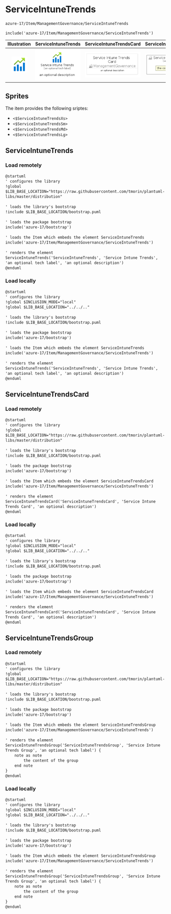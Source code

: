 # ServiceIntuneTrends


```text
azure-17/Item/ManagementGovernance/ServiceIntuneTrends
```

```text
include('azure-17/Item/ManagementGovernance/ServiceIntuneTrends')
```



| Illustration | ServiceIntuneTrends | ServiceIntuneTrendsCard | ServiceIntuneTrendsGroup |
| :---: | :---: | :---: | :---: |
| ![illustration for Illustration](../../../azure-17/Item/ManagementGovernance/ServiceIntuneTrends.png) | ![illustration for ServiceIntuneTrends](../../../azure-17/Item/ManagementGovernance/ServiceIntuneTrends.Local.png) | ![illustration for ServiceIntuneTrendsCard](../../../azure-17/Item/ManagementGovernance/ServiceIntuneTrendsCard.Local.png) | ![illustration for ServiceIntuneTrendsGroup](../../../azure-17/Item/ManagementGovernance/ServiceIntuneTrendsGroup.Local.png) |



## Sprites
The item provides the following sriptes:

- `<$ServiceIntuneTrendsXs>`
- `<$ServiceIntuneTrendsSm>`
- `<$ServiceIntuneTrendsMd>`
- `<$ServiceIntuneTrendsLg>`





## ServiceIntuneTrends

### Load remotely
```plantuml
@startuml
' configures the library
!global $LIB_BASE_LOCATION="https://raw.githubusercontent.com/tmorin/plantuml-libs/master/distribution"

' loads the library's bootstrap
!include $LIB_BASE_LOCATION/bootstrap.puml

' loads the package bootstrap
include('azure-17/bootstrap')

' loads the Item which embeds the element ServiceIntuneTrends
include('azure-17/Item/ManagementGovernance/ServiceIntuneTrends')

' renders the element
ServiceIntuneTrends('ServiceIntuneTrends', 'Service Intune Trends', 'an optional tech label', 'an optional description')
@enduml
```

### Load locally
```plantuml
@startuml
' configures the library
!global $INCLUSION_MODE="local"
!global $LIB_BASE_LOCATION="../../.."

' loads the library's bootstrap
!include $LIB_BASE_LOCATION/bootstrap.puml

' loads the package bootstrap
include('azure-17/bootstrap')

' loads the Item which embeds the element ServiceIntuneTrends
include('azure-17/Item/ManagementGovernance/ServiceIntuneTrends')

' renders the element
ServiceIntuneTrends('ServiceIntuneTrends', 'Service Intune Trends', 'an optional tech label', 'an optional description')
@enduml
```

## ServiceIntuneTrendsCard

### Load remotely
```plantuml
@startuml
' configures the library
!global $LIB_BASE_LOCATION="https://raw.githubusercontent.com/tmorin/plantuml-libs/master/distribution"

' loads the library's bootstrap
!include $LIB_BASE_LOCATION/bootstrap.puml

' loads the package bootstrap
include('azure-17/bootstrap')

' loads the Item which embeds the element ServiceIntuneTrendsCard
include('azure-17/Item/ManagementGovernance/ServiceIntuneTrends')

' renders the element
ServiceIntuneTrendsCard('ServiceIntuneTrendsCard', 'Service Intune Trends Card', 'an optional description')
@enduml
```

### Load locally
```plantuml
@startuml
' configures the library
!global $INCLUSION_MODE="local"
!global $LIB_BASE_LOCATION="../../.."

' loads the library's bootstrap
!include $LIB_BASE_LOCATION/bootstrap.puml

' loads the package bootstrap
include('azure-17/bootstrap')

' loads the Item which embeds the element ServiceIntuneTrendsCard
include('azure-17/Item/ManagementGovernance/ServiceIntuneTrends')

' renders the element
ServiceIntuneTrendsCard('ServiceIntuneTrendsCard', 'Service Intune Trends Card', 'an optional description')
@enduml
```

## ServiceIntuneTrendsGroup

### Load remotely
```plantuml
@startuml
' configures the library
!global $LIB_BASE_LOCATION="https://raw.githubusercontent.com/tmorin/plantuml-libs/master/distribution"

' loads the library's bootstrap
!include $LIB_BASE_LOCATION/bootstrap.puml

' loads the package bootstrap
include('azure-17/bootstrap')

' loads the Item which embeds the element ServiceIntuneTrendsGroup
include('azure-17/Item/ManagementGovernance/ServiceIntuneTrends')

' renders the element
ServiceIntuneTrendsGroup('ServiceIntuneTrendsGroup', 'Service Intune Trends Group', 'an optional tech label') {
    note as note
        the content of the group
    end note
}
@enduml
```

### Load locally
```plantuml
@startuml
' configures the library
!global $INCLUSION_MODE="local"
!global $LIB_BASE_LOCATION="../../.."

' loads the library's bootstrap
!include $LIB_BASE_LOCATION/bootstrap.puml

' loads the package bootstrap
include('azure-17/bootstrap')

' loads the Item which embeds the element ServiceIntuneTrendsGroup
include('azure-17/Item/ManagementGovernance/ServiceIntuneTrends')

' renders the element
ServiceIntuneTrendsGroup('ServiceIntuneTrendsGroup', 'Service Intune Trends Group', 'an optional tech label') {
    note as note
        the content of the group
    end note
}
@enduml
```

